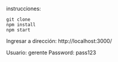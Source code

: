 instrucciones:

```
git clone
npm install
npm start

```

Ingresar a dirección: http://localhost:3000/

Usuario: gerente
Password: pass123